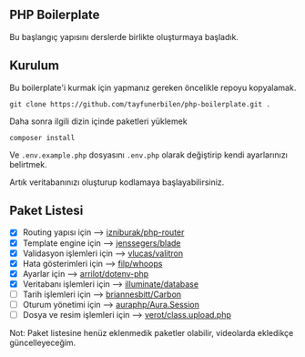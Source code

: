 ## PHP Boilerplate

Bu başlangıç yapısını derslerde birlikte oluşturmaya başladık.

## Kurulum

Bu boilerplate'i kurmak için yapmanız gereken öncelikle repoyu kopyalamak.

```
git clone https://github.com/tayfunerbilen/php-boilerplate.git .
```
Daha sonra ilgili dizin içinde paketleri yüklemek

```
composer install
```

Ve `.env.example.php` dosyasını `.env.php` olarak değiştirip kendi ayarlarınızı belirtmek.

Artık veritabanınızı oluşturup kodlamaya başlayabilirsiniz.

## Paket Listesi

- [x] Routing yapısı için --> [izniburak/php-router](https://github.com/izniburak/php-router)
- [x] Template engine için --> [jenssegers/blade](https://github.com/jenssegers/blade)
- [x] Validasyon işlemleri için --> [vlucas/valitron](https://github.com/vlucas/valitron)
- [x] Hata gösterimleri için --> [filp/whoops](https://github.com/filp/whoops)
- [x] Ayarlar için --> [arrilot/dotenv-php](https://github.com/arrilot/dotenv-php)
- [x] Veritabanı işlemleri için --> [illuminate/database](https://github.com/illuminate/database)
- [ ] Tarih işlemleri için --> [briannesbitt/Carbon](https://github.com/briannesbitt/Carbon)
- [ ] Oturum yönetimi için --> [auraphp/Aura.Session](https://github.com/auraphp/Aura.Session)
- [ ] Dosya ve resim işlemleri için --> [verot/class.upload.php](https://packagist.org/packages/verot/class.upload.php)

Not: Paket listesine henüz eklenmedik paketler olabilir, videolarda ekledikçe güncelleyeceğim.
